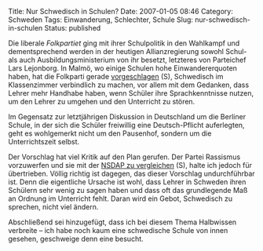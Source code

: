 Title: Nur Schwedisch in Schulen?
Date: 2007-01-05 08:46
Category: Schweden
Tags: Einwanderung, Schlechter, Schule
Slug: nur-schwedisch-in-schulen
Status: published

Die liberale *Folkpartiet* ging mit ihrer Schulpolitik in den Wahlkampf
und dementsprechend werden in der heutigen Allianzregierung sowohl
Schul- als auch Ausbildungsministerium von ihr besetzt, letzteres von
Parteichef Lars Lejonborg. In Malmö, wo einige Schulen hohe
Einwandererquoten haben, hat die Folkparti gerade
[vorgeschlagen](http://www.sr.se/Ekot/artikel.asp?artikel=1121977) (S),
Schwedisch im Klassenzimmer verbindlich zu machen, vor allem mit dem
Gedanken, dass Lehrer mehr Handhabe haben, wenn Schüler ihre
Sprachkenntnisse nutzen, um den Lehrer zu umgehen und den Unterricht zu
stören.

Im Gegensatz zur letztjährigen Diskussion in Deutschland um die Berliner
Schule, in der sich die Schüler freiwillig eine Deutsch-Pflicht
auferlegten, geht es wohlgemerkt nicht um den Pausenhof, sondern um die
Unterrichtszeit selbst.

Der Vorschlag hat viel Kritik auf den Plan gerufen. Der Partei Rassismus
vorzuwerfen und sie mit der [NSDAP zu
vergleichen](http://www.selig.se/2007/01/03/nationalsozialistische-schwedische-volkspartei/)
(S), halte ich jedoch für übertrieben. Völlig richtig ist dagegen, das
dieser Vorschlag undurchführbar ist. Denn die eigentliche Ursache ist
wohl, dass Lehrer in Schweden ihren Schülern sehr wenig zu sagen haben
und dass oft das grundlegende Maß an Ordnung im Unterricht fehlt. Daran
wird ein Gebot, Schwedisch zu sprechen, nicht viel ändern.

Abschließend sei hinzugefügt, dass ich bei diesem Thema Halbwissen
verbreite – ich habe noch kaum eine schwedische Schule von innen
gesehen, geschweige denn eine besucht.


